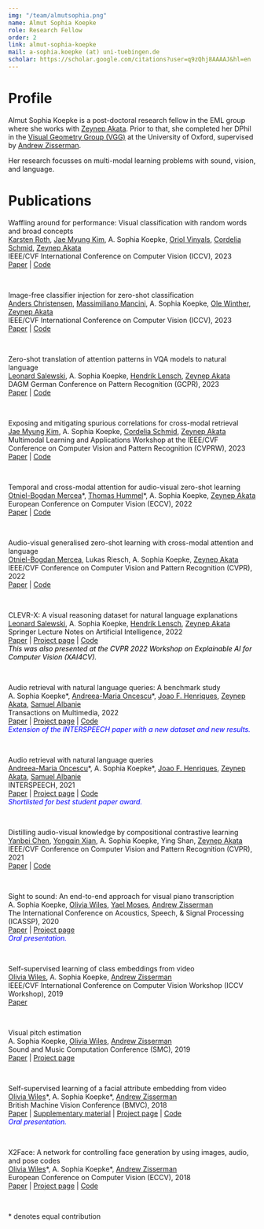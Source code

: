 ```yaml
---
img: "/team/almutsophia.png"
name: Almut Sophia Koepke
role: Research Fellow
order: 2
link: almut-sophia-koepke
mail: a-sophia.koepke (at) uni-tuebingen.de
scholar: https://scholar.google.com/citations?user=q9zQhj8AAAAJ&hl=en
---
```


# Profile
Almut Sophia Koepke is a post-doctoral research fellow in the EML group where she works with [Zeynep Akata](https://www.eml-unitue.de/people/zeynep-akata). Prior to that, she completed her DPhil in the [Visual Geometry Group (VGG)](https://www.robots.ox.ac.uk/~vgg/) at the University of Oxford, supervised by [Andrew Zisserman](https://www.robots.ox.ac.uk/~az/).

Her research focusses on multi-modal learning problems with sound, vision, and language.

# Publications

Waffling around for performance: Visual classification with random words and broad concepts\
[Karsten Roth](https://karroth.com/), [Jae Myung Kim](https://jaemyung-kim.github.io/)\, A. Sophia Koepke, [Oriol Vinyals](https://research.google/people/OriolVinyals/), [Cordelia Schmid](https://thoth.inrialpes.fr/~schmid/), [Zeynep Akata](https://www.eml-unitue.de/people/zeynep-akata)\
IEEE/CVF International Conference on Computer Vision (ICCV), 2023\
[Paper](https://arxiv.org/pdf/2306.07282.pdf) | [Code](https://github.com/ExplainableML/WaffleCLIP)

&nbsp;

Image-free classifier injection for zero-shot classification\
[Anders Christensen](https://www.eml-unitue.de/people/anders-christensen), [Massimiliano Mancini](https://mancinimassimiliano.github.io/), A. Sophia Koepke, [Ole Winther](https://olewinther.github.io/), [Zeynep Akata](https://www.eml-unitue.de/people/zeynep-akata)\
IEEE/CVF International Conference on Computer Vision (ICCV), 2023\
[Paper](#) | [Code](#)

&nbsp;

Zero-shot translation of attention patterns in VQA models to natural language\
[Leonard Salewski](https://www.eml-unitue.de/people/leonard-salewski), A. Sophia Koepke, [Hendrik Lensch](https://uni-tuebingen.de/fakultaeten/mathematisch-naturwissenschaftliche-fakultaet/fachbereiche/informatik/lehrstuehle/computergrafik/lehrstuhl/mitarbeiter/prof-dr-ing-hendrik-lensch/), [Zeynep Akata](https://www.eml-unitue.de/people/zeynep-akata)\
DAGM German Conference on Pattern Recognition (GCPR), 2023\
[Paper](#) | [Code](#)

&nbsp;

Exposing and mitigating spurious correlations for cross-modal retrieval\
[Jae Myung Kim](https://jaemyung-kim.github.io/)\, A. Sophia Koepke, [Cordelia Schmid](https://thoth.inrialpes.fr/~schmid/), [Zeynep Akata](https://www.eml-unitue.de/people/zeynep-akata)\
Multimodal Learning and Applications Workshop at the IEEE/CVF Conference on Computer Vision and Pattern Recognition (CVPRW), 2023\
[Paper](https://arxiv.org/pdf/2304.03391.pdf) | [Code](https://github.com/ExplainableML/Spurious_CM_Retrieval)

&nbsp;

Temporal and cross-modal attention for audio-visual zero-shot learning\
[Otniel-Bogdan Mercea](https://www.eml-unitue.de/people/otniel-mercea)\*, [Thomas Hummel](https://www.eml-unitue.de/people/thomas-hummel)\*, A. Sophia Koepke, [Zeynep Akata](https://www.eml-unitue.de/people/zeynep-akata)\
European Conference on Computer Vision (ECCV), 2022\
[Paper](https://arxiv.org/pdf/2207.09966.pdf) | [Code](https://github.com/ExplainableML/TCAF-GZSL)

&nbsp;

Audio-visual generalised zero-shot learning with cross-modal attention and language\
[Otniel-Bogdan Mercea](https://www.eml-unitue.de/people/otniel-mercea), Lukas Riesch, A. Sophia Koepke, [Zeynep Akata](https://www.eml-unitue.de/people/zeynep-akata)\
IEEE/CVF Conference on Computer Vision and Pattern Recognition (CVPR), 2022\
[Paper](https://arxiv.org/pdf/2203.03598.pdf) | [Code](https://github.com/ExplainableML/AVCA-GZSL)

&nbsp;

CLEVR-X: A visual reasoning dataset for natural language explanations\
[Leonard Salewski](https://www.eml-unitue.de/people/leonard-salewski), A. Sophia Koepke, [Hendrik Lensch](https://uni-tuebingen.de/fakultaeten/mathematisch-naturwissenschaftliche-fakultaet/fachbereiche/informatik/lehrstuehle/computergrafik/lehrstuhl/mitarbeiter/prof-dr-ing-hendrik-lensch/), [Zeynep Akata](https://www.eml-unitue.de/people/zeynep-akata)\
Springer Lecture Notes on Artificial Intelligence, 2022\
[Paper](https://arxiv.org/pdf/2204.02380.pdf) | [Project page](https://explainableml.github.io/CLEVR-X/) | [Code](https://github.com/ExplainableML/CLEVR-X)\
<span style="color:black; font-style:italic">This was also presented at the CVPR 2022 Workshop on Explainable AI for Computer Vision (XAI4CV).</span>

&nbsp;

Audio retrieval with natural language queries: A benchmark study\
A. Sophia Koepke\*, [Andreea-Maria Oncescu](https://www.robots.ox.ac.uk/~oncescu/)\*, [Joao F. Henriques](https://www.robots.ox.ac.uk/~joao/), [Zeynep Akata](https://www.eml-unitue.de/people/zeynep-akata), [Samuel Albanie](https://samuelalbanie.com/)\
Transactions on Multimedia, 2022\
[Paper](https://arxiv.org/pdf/2112.09418.pdf) | [Project page](https://www.robots.ox.ac.uk/~vgg/research/audio-retrieval/) | [Code](https://github.com/akoepke/audio-retrieval-benchmark)\
<span style="color:blue; font-style:italic">Extension of the INTERSPEECH paper with a new dataset and new results.</span>

&nbsp;

Audio retrieval with natural language queries\
[Andreea-Maria Oncescu](https://www.robots.ox.ac.uk/~oncescu/)\*, A. Sophia Koepke\*, [Joao F. Henriques](https://www.robots.ox.ac.uk/~joao/), [Zeynep Akata](https://www.eml-unitue.de/people/zeynep-akata), [Samuel Albanie](https://samuelalbanie.com/)\
INTERSPEECH, 2021\
[Paper](https://arxiv.org/pdf/2105.02192.pdf) | [Project page](https://www.robots.ox.ac.uk/~vgg/research/audio-retrieval/) | [Code](https://github.com/oncescuandreea/audio-retrieval)\
<span style="color:blue; font-style:italic">Shortlisted for best student paper award.</span>

&nbsp;

Distilling audio-visual knowledge by compositional contrastive learning\
[Yanbei Chen](https://www.eml-unitue.de/people/yanbei-chen), [Yongqin Xian](https://www.eml-unitue.de/people/yongqin-xian), A. Sophia Koepke, Ying Shan, [Zeynep Akata](https://www.eml-unitue.de/people/zeynep-akata)\
IEEE/CVF Conference on Computer Vision and Pattern Recognition (CVPR), 2021\
[Paper](https://arxiv.org/abs/2104.10955) | [Code](https://github.com/yanbeic/CCL)

&nbsp;

Sight to sound: An end-to-end approach for visual piano transcription\
A. Sophia Koepke, [Olivia Wiles](https://www.robots.ox.ac.uk/~ow/), [Yael Moses](https://faculty.idc.ac.il/moses/), [Andrew Zisserman](https://www.robots.ox.ac.uk/~az/)\
The International Conference on Acoustics, Speech, & Signal Processing (ICASSP), 2020\
[Paper](https://www.robots.ox.ac.uk/~vgg/publications/2020/Koepke20/koepke20.pdf) | [Project page](https://www.robots.ox.ac.uk/~vgg/research/sighttosound/)\
<span style="color:blue; font-style:italic">Oral presentation.</span>

&nbsp;

Self-supervised learning of class embeddings from video\
[Olivia Wiles](https://www.robots.ox.ac.uk/~ow/), A. Sophia Koepke, [Andrew Zisserman](https://www.robots.ox.ac.uk/~az/)\
IEEE/CVF International Conference on Computer Vision Workshop (ICCV Workshop), 2019\
[Paper](http://www.robots.ox.ac.uk/~vgg/publications/2019/Wiles19/wiles19.pdf)

&nbsp;

Visual pitch estimation\
A. Sophia Koepke, [Olivia Wiles](https://www.robots.ox.ac.uk/~ow/), [Andrew Zisserman](https://www.robots.ox.ac.uk/~az/)\
Sound and Music Computation Conference (SMC), 2019\
[Paper](http://www.robots.ox.ac.uk/~vgg/publications/2019/Koepke19/koepke19.pdf) | [Project page](https://www.robots.ox.ac.uk/~vgg/research/sighttosound/violinpitch.html)

&nbsp;

Self-supervised learning of a facial attribute embedding from video\
[Olivia Wiles](https://www.robots.ox.ac.uk/~ow/)\*, A. Sophia Koepke\*, [Andrew Zisserman](https://www.robots.ox.ac.uk/~az/)\
British Machine Vision Conference (BMVC), 2018\
[Paper](http://www.robots.ox.ac.uk/~vgg/publications/2018/Wiles18a/wiles18a.pdf) | [Supplementary material](http://www.robots.ox.ac.uk/~vgg/research/unsup_learn_watch_faces/resources/wiles18a_supp.pdf) | [Project page](https://www.robots.ox.ac.uk/~vgg/research/unsup_learn_watch_faces/fabnet.html) | [Code](https://github.com/oawiles/FAb-Net)\
<span style="color:blue; font-style:italic">Oral presentation.</span>

&nbsp;

X2Face: A network for controlling face generation by using images, audio, and pose codes\
[Olivia Wiles](https://www.robots.ox.ac.uk/~ow/)\*, A. Sophia Koepke\*, [Andrew Zisserman](https://www.robots.ox.ac.uk/~az/)\
European Conference on Computer Vision (ECCV), 2018\
[Paper](https://www.robots.ox.ac.uk/~vgg/publications/2018/Wiles18/wiles18.pdf) | [Project page](https://www.robots.ox.ac.uk/~vgg/research/unsup_learn_watch_faces/x2face.html) | [Code](https://github.com/oawiles/X2Face)

&nbsp;

\* denotes equal contribution

